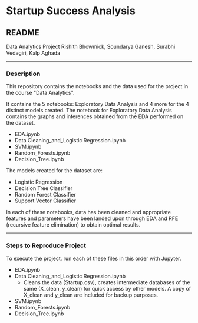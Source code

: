 # Startup Success Analysis
## README
Data Analytics Project
Rishith Bhowmick, Soundarya Ganesh, Surabhi Vedagiri, Kalp Aghada

---
### Description

This repository contains the notebooks and the data used for the project in the course "Data Analytics".

It contains the 5 notebooks:  Exploratory Data Analysis and 4 more for the 4 distinct models created. The notebook for Exploratory Data Analysis contains the graphs and inferences obtained from the EDA performed on the dataset.
* EDA.ipynb
* Data Cleaning_and_Logistic Regression.ipynb
* SVM.ipynb
* Random_Forests.ipynb
* Decision_Tree.ipynb

The models created for the dataset are: 
* Logistic Regression
* Decision Tree Classifier
* Random Forest Classifier
* Support Vector Classifier

In each of these notebooks, data has been cleaned and appropriate features and parameters have been landed upon through EDA and RFE (recursive feature elimination) to obtain optimal results.

---
### Steps to Reproduce Project

To execute the project. run each of these files in this order with Jupyter.

* EDA.ipynb
* Data Cleaning_and_Logistic Regression.ipynb
	* Cleans the data (Startup.csv), creates intermediate databases of the same (X_clean, y_clean) for quick access by other models. A copy of X_clean and y_clean are included for backup purposes.
* SVM.ipynb
* Random_Forests.ipynb
* Decision_Tree.ipynb
